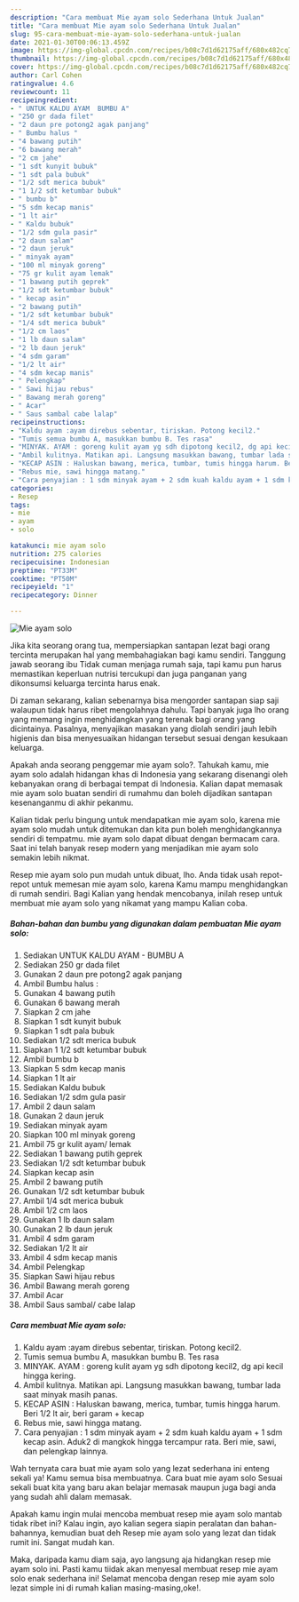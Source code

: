 ```yaml
---
description: "Cara membuat Mie ayam solo Sederhana Untuk Jualan"
title: "Cara membuat Mie ayam solo Sederhana Untuk Jualan"
slug: 95-cara-membuat-mie-ayam-solo-sederhana-untuk-jualan
date: 2021-01-30T00:06:13.459Z
image: https://img-global.cpcdn.com/recipes/b08c7d1d62175aff/680x482cq70/mie-ayam-solo-foto-resep-utama.jpg
thumbnail: https://img-global.cpcdn.com/recipes/b08c7d1d62175aff/680x482cq70/mie-ayam-solo-foto-resep-utama.jpg
cover: https://img-global.cpcdn.com/recipes/b08c7d1d62175aff/680x482cq70/mie-ayam-solo-foto-resep-utama.jpg
author: Carl Cohen
ratingvalue: 4.6
reviewcount: 11
recipeingredient:
- " UNTUK KALDU AYAM  BUMBU A"
- "250 gr dada filet"
- "2 daun pre potong2 agak panjang"
- " Bumbu halus "
- "4 bawang putih"
- "6 bawang merah"
- "2 cm jahe"
- "1 sdt kunyit bubuk"
- "1 sdt pala bubuk"
- "1/2 sdt merica bubuk"
- "1 1/2 sdt ketumbar bubuk"
- " bumbu b"
- "5 sdm kecap manis"
- "1 lt air"
- " Kaldu bubuk"
- "1/2 sdm gula pasir"
- "2 daun salam"
- "2 daun jeruk"
- " minyak ayam"
- "100 ml minyak goreng"
- "75 gr kulit ayam lemak"
- "1 bawang putih geprek"
- "1/2 sdt ketumbar bubuk"
- " kecap asin"
- "2 bawang putih"
- "1/2 sdt ketumbar bubuk"
- "1/4 sdt merica bubuk"
- "1/2 cm laos"
- "1 lb daun salam"
- "2 lb daun jeruk"
- "4 sdm garam"
- "1/2 lt air"
- "4 sdm kecap manis"
- " Pelengkap"
- " Sawi hijau rebus"
- " Bawang merah goreng"
- " Acar"
- " Saus sambal cabe lalap"
recipeinstructions:
- "Kaldu ayam :ayam direbus sebentar, tiriskan. Potong kecil2."
- "Tumis semua bumbu A, masukkan bumbu B. Tes rasa"
- "MINYAK. AYAM : goreng kulit ayam yg sdh dipotong kecil2, dg api kecil hingga kering."
- "Ambil kulitnya. Matikan api. Langsung masukkan bawang, tumbar lada saat minyak masih panas."
- "KECAP ASIN : Haluskan bawang, merica, tumbar, tumis hingga harum. Beri 1/2 lt air, beri garam + kecap"
- "Rebus mie, sawi hingga matang."
- "Cara penyajian : 1 sdm minyak ayam + 2 sdm kuah kaldu ayam + 1 sdm kecap asin. Aduk2 di mangkok hingga tercampur rata. Beri mie, sawi, dan pelengkap lainnya."
categories:
- Resep
tags:
- mie
- ayam
- solo

katakunci: mie ayam solo 
nutrition: 275 calories
recipecuisine: Indonesian
preptime: "PT33M"
cooktime: "PT50M"
recipeyield: "1"
recipecategory: Dinner

---
```



![Mie ayam solo](https://img-global.cpcdn.com/recipes/b08c7d1d62175aff/680x482cq70/mie-ayam-solo-foto-resep-utama.jpg)

Jika kita seorang orang tua, mempersiapkan santapan lezat bagi orang tercinta merupakan hal yang membahagiakan bagi kamu sendiri. Tanggung jawab seorang ibu Tidak cuman menjaga rumah saja, tapi kamu pun harus memastikan keperluan nutrisi tercukupi dan juga panganan yang dikonsumsi keluarga tercinta harus enak.

Di zaman  sekarang, kalian sebenarnya bisa mengorder santapan siap saji walaupun tidak harus ribet mengolahnya dahulu. Tapi banyak juga lho orang yang memang ingin menghidangkan yang terenak bagi orang yang dicintainya. Pasalnya, menyajikan masakan yang diolah sendiri jauh lebih higienis dan bisa menyesuaikan hidangan tersebut sesuai dengan kesukaan keluarga. 



Apakah anda seorang penggemar mie ayam solo?. Tahukah kamu, mie ayam solo adalah hidangan khas di Indonesia yang sekarang disenangi oleh kebanyakan orang di berbagai tempat di Indonesia. Kalian dapat memasak mie ayam solo buatan sendiri di rumahmu dan boleh dijadikan santapan kesenanganmu di akhir pekanmu.

Kalian tidak perlu bingung untuk mendapatkan mie ayam solo, karena mie ayam solo mudah untuk ditemukan dan kita pun boleh menghidangkannya sendiri di tempatmu. mie ayam solo dapat dibuat dengan bermacam cara. Saat ini telah banyak resep modern yang menjadikan mie ayam solo semakin lebih nikmat.

Resep mie ayam solo pun mudah untuk dibuat, lho. Anda tidak usah repot-repot untuk memesan mie ayam solo, karena Kamu mampu menghidangkan di rumah sendiri. Bagi Kalian yang hendak mencobanya, inilah resep untuk membuat mie ayam solo yang nikamat yang mampu Kalian coba.

<!--inarticleads1-->

##### Bahan-bahan dan bumbu yang digunakan dalam pembuatan Mie ayam solo:

1. Sediakan  UNTUK KALDU AYAM - BUMBU A
1. Sediakan 250 gr dada filet
1. Gunakan 2 daun pre potong2 agak panjang
1. Ambil  Bumbu halus :
1. Gunakan 4 bawang putih
1. Gunakan 6 bawang merah
1. Siapkan 2 cm jahe
1. Siapkan 1 sdt kunyit bubuk
1. Siapkan 1 sdt pala bubuk
1. Sediakan 1/2 sdt merica bubuk
1. Siapkan 1 1/2 sdt ketumbar bubuk
1. Ambil  bumbu b
1. Siapkan 5 sdm kecap manis
1. Siapkan 1 lt air
1. Sediakan  Kaldu bubuk
1. Sediakan 1/2 sdm gula pasir
1. Ambil 2 daun salam
1. Gunakan 2 daun jeruk
1. Sediakan  minyak ayam
1. Siapkan 100 ml minyak goreng
1. Ambil 75 gr kulit ayam/ lemak
1. Sediakan 1 bawang putih geprek
1. Sediakan 1/2 sdt ketumbar bubuk
1. Siapkan  kecap asin
1. Ambil 2 bawang putih
1. Gunakan 1/2 sdt ketumbar bubuk
1. Ambil 1/4 sdt merica bubuk
1. Ambil 1/2 cm laos
1. Gunakan 1 lb daun salam
1. Gunakan 2 lb daun jeruk
1. Ambil 4 sdm garam
1. Sediakan 1/2 lt air
1. Ambil 4 sdm kecap manis
1. Ambil  Pelengkap
1. Siapkan  Sawi hijau rebus
1. Ambil  Bawang merah goreng
1. Ambil  Acar
1. Ambil  Saus sambal/ cabe lalap




<!--inarticleads2-->

##### Cara membuat Mie ayam solo:

1. Kaldu ayam :ayam direbus sebentar, tiriskan. Potong kecil2.
1. Tumis semua bumbu A, masukkan bumbu B. Tes rasa
1. MINYAK. AYAM : goreng kulit ayam yg sdh dipotong kecil2, dg api kecil hingga kering.
1. Ambil kulitnya. Matikan api. Langsung masukkan bawang, tumbar lada saat minyak masih panas.
1. KECAP ASIN : Haluskan bawang, merica, tumbar, tumis hingga harum. Beri 1/2 lt air, beri garam + kecap
1. Rebus mie, sawi hingga matang.
1. Cara penyajian : 1 sdm minyak ayam + 2 sdm kuah kaldu ayam + 1 sdm kecap asin. Aduk2 di mangkok hingga tercampur rata. Beri mie, sawi, dan pelengkap lainnya.




Wah ternyata cara buat mie ayam solo yang lezat sederhana ini enteng sekali ya! Kamu semua bisa membuatnya. Cara buat mie ayam solo Sesuai sekali buat kita yang baru akan belajar memasak maupun juga bagi anda yang sudah ahli dalam memasak.

Apakah kamu ingin mulai mencoba membuat resep mie ayam solo mantab tidak ribet ini? Kalau ingin, ayo kalian segera siapin peralatan dan bahan-bahannya, kemudian buat deh Resep mie ayam solo yang lezat dan tidak rumit ini. Sangat mudah kan. 

Maka, daripada kamu diam saja, ayo langsung aja hidangkan resep mie ayam solo ini. Pasti kamu tiidak akan menyesal membuat resep mie ayam solo enak sederhana ini! Selamat mencoba dengan resep mie ayam solo lezat simple ini di rumah kalian masing-masing,oke!.

